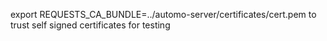 export REQUESTS_CA_BUNDLE=../automo-server/certificates/cert.pem
to trust self signed certificates for testing
